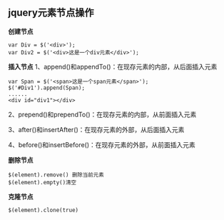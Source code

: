 ## jquery元素节点操作

**创建节点**

```
var Div = $('<div>');
var Div2 = $('<div>这是一个div元素</div>');
```

**插入节点**
1、append()和appendTo()：在现存元素的内部，从后面插入元素

```
var Span = $('<span>这是一个span元素</span>');
$('#Div1').append(Span);
......
<div id="div1"></div>
```

2、prepend()和prependTo()：在现存元素的内部，从前面插入元素

3、after()和insertAfter()：在现存元素的外部，从后面插入元素

4、before()和insertBefore()：在现存元素的外部，从前面插入元素

**删除节点**

```
$(element).remove() 删除当前元素
$(element).empty()清空
```

**克隆节点**

```
$(element).clone(true)
```